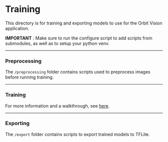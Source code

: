 # Training

This directory is for training and exporting models to use for the Orbit Vision application.  

**IMPORTANT** : Make sure to run the configure script to add scripts from submodules, as well as to setup your python 
venv.

---

### Preprocessing

The `/preprocessing` folder contains scripts used to preprocess images before running training.

---

### Training

For more information and a walkthrough, see [here](https://tensorflow-object-detection-api-tutorial.readthedocs.io/en/latest/training.html).

---

### Exporting

The `/export` folder contains scripts to export trained models to TFLite.